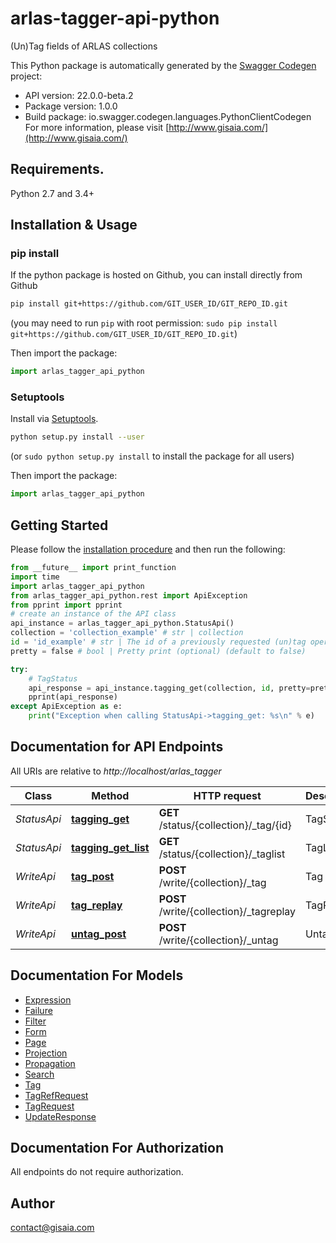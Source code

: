 # arlas-tagger-api-python
(Un)Tag fields of ARLAS collections

This Python package is automatically generated by the [Swagger Codegen](https://github.com/swagger-api/swagger-codegen) project:

- API version: 22.0.0-beta.2
- Package version: 1.0.0
- Build package: io.swagger.codegen.languages.PythonClientCodegen
For more information, please visit [http://www.gisaia.com/](http://www.gisaia.com/)

## Requirements.

Python 2.7 and 3.4+

## Installation & Usage
### pip install

If the python package is hosted on Github, you can install directly from Github

```sh
pip install git+https://github.com/GIT_USER_ID/GIT_REPO_ID.git
```
(you may need to run `pip` with root permission: `sudo pip install git+https://github.com/GIT_USER_ID/GIT_REPO_ID.git`)

Then import the package:
```python
import arlas_tagger_api_python 
```

### Setuptools

Install via [Setuptools](http://pypi.python.org/pypi/setuptools).

```sh
python setup.py install --user
```
(or `sudo python setup.py install` to install the package for all users)

Then import the package:
```python
import arlas_tagger_api_python
```

## Getting Started

Please follow the [installation procedure](#installation--usage) and then run the following:

```python
from __future__ import print_function
import time
import arlas_tagger_api_python
from arlas_tagger_api_python.rest import ApiException
from pprint import pprint
# create an instance of the API class
api_instance = arlas_tagger_api_python.StatusApi()
collection = 'collection_example' # str | collection
id = 'id_example' # str | The id of a previously requested (un)tag operation.
pretty = false # bool | Pretty print (optional) (default to false)

try:
    # TagStatus
    api_response = api_instance.tagging_get(collection, id, pretty=pretty)
    pprint(api_response)
except ApiException as e:
    print("Exception when calling StatusApi->tagging_get: %s\n" % e)

```

## Documentation for API Endpoints

All URIs are relative to *http://localhost/arlas_tagger*

Class | Method | HTTP request | Description
------------ | ------------- | ------------- | -------------
*StatusApi* | [**tagging_get**](docs/StatusApi.md#tagging_get) | **GET** /status/{collection}/_tag/{id} | TagStatus
*StatusApi* | [**tagging_get_list**](docs/StatusApi.md#tagging_get_list) | **GET** /status/{collection}/_taglist | TagList
*WriteApi* | [**tag_post**](docs/WriteApi.md#tag_post) | **POST** /write/{collection}/_tag | Tag
*WriteApi* | [**tag_replay**](docs/WriteApi.md#tag_replay) | **POST** /write/{collection}/_tagreplay | TagReplay
*WriteApi* | [**untag_post**](docs/WriteApi.md#untag_post) | **POST** /write/{collection}/_untag | Untag


## Documentation For Models

 - [Expression](docs/Expression.md)
 - [Failure](docs/Failure.md)
 - [Filter](docs/Filter.md)
 - [Form](docs/Form.md)
 - [Page](docs/Page.md)
 - [Projection](docs/Projection.md)
 - [Propagation](docs/Propagation.md)
 - [Search](docs/Search.md)
 - [Tag](docs/Tag.md)
 - [TagRefRequest](docs/TagRefRequest.md)
 - [TagRequest](docs/TagRequest.md)
 - [UpdateResponse](docs/UpdateResponse.md)


## Documentation For Authorization

 All endpoints do not require authorization.


## Author

contact@gisaia.com

